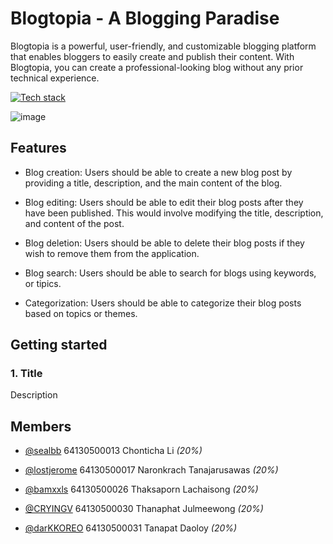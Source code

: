 # Blogtopia - A Blogging Paradise

Blogtopia is a powerful, user-friendly, and customizable blogging platform that enables bloggers to easily create and publish their content. With Blogtopia, you can create a professional-looking blog without any prior technical experience.

[![Tech stack](https://skillicons.dev/icons?i=vue,tailwind)](https://skillicons.dev)

![image](https://user-images.githubusercontent.com/88102079/229190671-26b1bfd3-93a7-4eeb-a083-5cb6dea64f11.png)

## Features

- Blog creation: Users should be able to create a new blog post by providing a title, description, and the main content of the blog.

- Blog editing: Users should be able to edit their blog posts after they have been published. This would involve modifying the title, description, and content of the post.

- Blog deletion: Users should be able to delete their blog posts if they wish to remove them from the application.

- Blog search: Users should be able to search for blogs using keywords, or tipics.

- Categorization: Users should be able to categorize their blog posts based on topics or themes.

## Getting started

### 1. Title

Description

## Members

- [@sealbb](https://www.github.com/sealbb) 64130500013 Chonticha Li *(20%)*

- [@lostjerome](https://www.github.com/lostjerome) 64130500017 Naronkrach Tanajarusawas *(20%)*

- [@bamxxls](https://www.github.com/bamxxls) 64130500026 Thaksaporn Lachaisong *(20%)*

- [@CRYINGV](https://www.github.com/CRYINGV) 64130500030 Thanaphat Julmeewong *(20%)*

- [@darKKOREO](https://www.github.com/darKKOREO) 64130500031 Tanapat Daoloy *(20%)*




